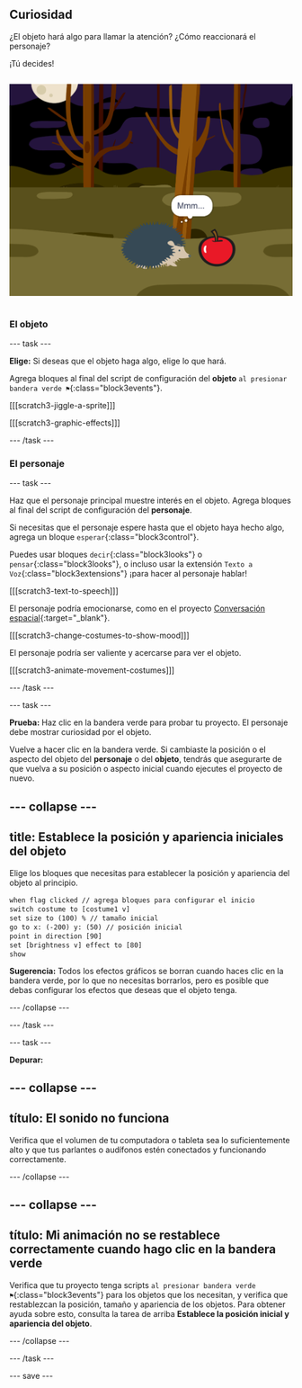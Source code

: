 ## Curiosidad

<div style="display: flex; flex-wrap: wrap">
<div style="flex-basis: 200px; flex-grow: 1; margin-right: 15px;">
¿El objeto hará algo para llamar la atención? ¿Cómo reaccionará el personaje?

¡Tú decides!
</div>
<div>

![El proyecto 'BOO!' que muestra al personaje curioseando.](images/boo.png)

</div>
</div>

### El objeto

--- task ---

**Elige:** Si deseas que el objeto haga algo, elige lo que hará.

Agrega bloques al final del script de configuración del **objeto** `al presionar bandera verde ⚑`{:class="block3events"}.

[[[scratch3-jiggle-a-sprite]]]

[[[scratch3-graphic-effects]]]

--- /task ---

### El personaje

--- task ---

Haz que el personaje principal muestre interés en el objeto. Agrega bloques al final del script de configuración del **personaje**.

Si necesitas que el personaje espere hasta que el objeto haya hecho algo, agrega un bloque `esperar`{:class="block3control"}.

Puedes usar bloques `decir`{:class="block3looks"} o `pensar`{:class="block3looks"}, o incluso usar la extensión `Texto a Voz`{:class="block3extensions"} ¡para hacer al personaje hablar!

[[[scratch3-text-to-speech]]]

El personaje podría emocionarse, como en el proyecto [Conversación espacial](https://projects.raspberrypi.org/es-LA/projects/space-talk){:target="_blank"}.

[[[scratch3-change-costumes-to-show-mood]]]

El personaje podría ser valiente y acercarse para ver el objeto.

[[[scratch3-animate-movement-costumes]]]

--- /task ---

--- task ---

**Prueba:** Haz clic en la bandera verde para probar tu proyecto. El personaje debe mostrar curiosidad por el objeto.

Vuelve a hacer clic en la bandera verde. Si cambiaste la posición o el aspecto del objeto del **personaje** o del **objeto**, tendrás que asegurarte de que vuelva a su posición o aspecto inicial cuando ejecutes el proyecto de nuevo.

--- collapse ---
---
title: Establece la posición y apariencia iniciales del objeto
---

Elige los bloques que necesitas para establecer la posición y apariencia del objeto al principio.

```blocks3
when flag clicked // agrega bloques para configurar el inicio 
switch costume to [costume1 v]
set size to (100) % // tamaño inicial
go to x: (-200) y: (50) // posición inicial
point in direction [90]
set [brightness v] effect to [80]
show
```

**Sugerencia:** Todos los efectos gráficos se borran cuando haces clic en la bandera verde, por lo que no necesitas borrarlos, pero es posible que debas configurar los efectos que deseas que el objeto tenga.

--- /collapse ---

--- /task ---

--- task ---

**Depurar:**

--- collapse ---
---
título: El sonido no funciona
---

Verifica que el volumen de tu computadora o tableta sea lo suficientemente alto y que tus parlantes o audífonos estén conectados y funcionando correctamente.

--- /collapse ---

--- collapse ---
---
título: Mi animación no se restablece correctamente cuando hago clic en la bandera verde
---

Verifica que tu proyecto tenga scripts `al presionar bandera verde ⚑`{:class="block3events"} para los objetos que los necesitan, y verifica que restablezcan la posición, tamaño y apariencia de los objetos. Para obtener ayuda sobre esto, consulta la tarea de arriba **Establece la posición inicial y apariencia del objeto**.

--- /collapse ---

--- /task ---

--- save ---
